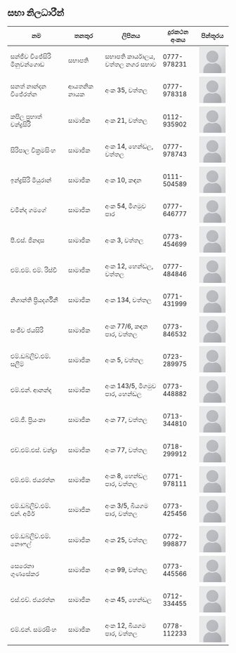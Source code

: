 <div class="container mt-4">
    <h2 class="text-center mb-4">සභා නිලධාරීන්</h2>
    <table class="table table-bordered table-striped">
        <thead class="table-dark">
            <tr>
                <th>නම</th>
                <th>තනතුර</th>
                <th>ලිපිනය</th>
                <th>දුරකථන අංකය</th>
                <th>පින්තූරය</th>
            </tr>
        </thead>
        <tbody>
            <tr>
                <td>සන්ජීව විජේසිරි මිනුවන්ගොඩ</td>
                <td>සභාපති</td>
                <td>සභාපති කාර්යාලය, වත්තල නගර සභාව</td>
                <td>0777-978231</td>
                <td><img src="/static/images/images.jpeg" alt="පින්තූරය" class="rounded-circle img-fluid" width="80"></td>
            </tr>
            <tr>
                <td>සනත් නාන්දන විජේරත්න</td>
                <td>ආයතනික නායක</td>
                <td>අංක 35, වත්තල</td>
                <td>0777-978318</td>
                <td><img src="/static/images/images.jpeg" alt="පින්තූරය" class="rounded-circle img-fluid" width="80"></td>
            </tr>
            <tr>
                <td>කපිල ප්‍රභාත් චන්ද්‍රසිරි</td>
                <td>සාමාජික</td>
                <td>අංක 21, වත්තල</td>
                <td>0112-935902</td>
                <td><img src="/static/images/images.jpeg" alt="පින්තූරය" class=" rounded-circle img-fluid" width="80"></td>
            </tr>
            <tr>
                <td>සිරිපාල වික්‍රමසිංහ</td>
                <td>සාමාජික</td>
                <td>අංක 14, හෙන්ඩල, වත්තල</td>
                <td>0777-978743</td>
                <td><img src="/static/images/images.jpeg" alt="පින්තූරය" class="rounded-circle img-fluid" width="80"></td>
            </tr>
            <tr>
                <td>ඉන්ද්‍රසිරි මියුරාන්</td>
                <td>සාමාජික</td>
                <td>අංක 10, කඳන</td>
                <td>0111-504589</td>
                <td><img src="/static/images/images.jpeg" alt="පින්තූරය" class="rounded-circle img-fluid" width="80"></td>
            </tr>
            <tr>
                <td>චමින්ද ගමගේ</td>
                <td>සාමාජික</td>
                <td>අංක 54, මීගමුව පාර</td>
                <td>0777-646777</td>
                <td><img src="/static/images/images.jpeg" alt="පින්තූරය" class="rounded-circle img-fluid" width="80"></td>
            </tr>
            <tr>
                <td>පී.එස්. ජිනදාස</td>
                <td>සාමාජික</td>
                <td>අංක 3, වත්තල</td>
                <td>0773-454699</td>
                <td><img src="/static/images/images.jpeg" alt="පින්තූරය" class="rounded-circle img-fluid" width="80"></td>
                </td>
            </tr>
            <tr>
                <td>එම්.එම්. එම්. රිස්වී</td>
                <td>සාමාජික</td>
                <td>අංක 12, හෙන්ඩල, වත්තල</td>
                <td>0777-484846</td>
                <td><img src="/static/images/images.jpeg" alt="පින්තූරය" class="rounded-circle img-fluid" width="80"></td>
            </tr>
            <tr>
                <td>නිශාන්ති ප්‍රියදර්ශිනී</td>
                <td>සාමාජික</td>
                <td>අංක 134, වත්තල</td>
                <td>0771-431999</td>
                <td><img src="/static/images/images.jpeg" alt="පින්තූරය" class="rounded-circle img-fluid" width="80"></td>
            </tr>
            <tr>
                <td>සංජීව ජයසිරි</td>
                <td>සාමාජික</td>
                <td>අංක 77/6, කඳන පාර, වත්තල</td>
                <td>0773-846532</td>
                <td><img src="/static/images/images.jpeg" alt="පින්තූරය" class="rounded-circle img-fluid" width="80"></td>
            </tr>
            <tr>
                <td>එම්.ඩබ්ලිව්.එම්. සලීම්</td>
                <td>සාමාජික</td>
                <td>අංක 5, වත්තල</td>
                <td>0723-289975</td>
                <td><img src="/static/images/images.jpeg" alt="පින්තූරය" class="rounded-circle img-fluid" width="80"></td>
            </tr>
            <tr>
                <td>එම්.එන්. ආනන්ද</td>
                <td>සාමාජික</td>
                <td>අංක 143/5, මීගමුව පාර, හෙන්ඩල</td>
                <td>0773-448882</td>
                <td><img src="/static/images/images.jpeg" alt="පින්තූරය" class="rounded-circle img-fluid" width="80"></td>
            </tr>
            <tr>
                <td>එම්.ජී. ප්‍රියංකා</td>
                <td>සාමාජික</td>
                <td>අංක 77, වත්තල</td>
                <td>0713-344810</td>
                <td><img src="/static/images/images.jpeg" alt="පින්තූරය" class="rounded-circle img-fluid" width="80"></td>
            </tr>
            <tr>
                <td>එච්.එම්.එස්. චන්ද්‍රා</td>
                <td>සාමාජික</td>
                <td>අංක 77, වත්තල</td>
                <td>0718-299912</td>
                <td><img src="/static/images/images.jpeg" alt="පින්තූරය" class="rounded-circle img-fluid" width="80"></td>
            </tr>
            <tr>
                <td>එම්.එම්. ජයරත්න</td>
                <td>සාමාජික</td>
                <td>අංක 8, හෙන්ඩල පාර, වත්තල</td>
                <td>0771-978111</td>
                <td><img src="/static/images/images.jpeg" alt="පින්තූරය" class="rounded-circle img-fluid" width="80"></td>
            </tr>
            <tr>
                <td>එම්.ඩබ්ලිව්.එම්. එන්. අමීර්</td>
                <td>සාමාජික</td>
                <td>අංක 3/5, බියගම පාර, වත්තල</td>
                <td>0773-425456</td>
                <td><img src="/static/images/images.jpeg" alt="පින්තූරය" class="rounded-circle img-fluid" width="80"></td>
            </tr>
            <tr>
                <td>එම්.ඩබ්ලිව්.එම්. නෞෆල්</td>
                <td>සාමාජික</td>
                <td>අංක 25, වත්තල</td>
                <td>0772-998877</td>
                <td><img src="/static/images/images.jpeg" alt="පින්තූරය" class="rounded-circle img-fluid" width="80"></td>
            </tr>
            <tr>
                <td>සෙරෙනා ගුණසේකර</td>
                <td>සාමාජික</td>
                <td>අංක 99, වත්තල</td>
                <td>0773-445566</td>
                <td><img src="/static/images/images.jpeg" alt="පින්තූරය" class="rounded-circle img-fluid" width="80"></td>
            </tr>
            <tr>
                <td>එස්.එච්. ජයරත්න</td>
                <td>සාමාජික</td>
                <td>අංක 45, හෙන්ඩල</td>
                <td>0712-334455</td>
                <td><img src="/static/images/images.jpeg" alt="පින්තූරය" class=" rounded-circle img-fluid" width="80"></td>
            </tr>
            <tr>
                <td>එම්.එන්. සමරසිංහ</td>
                <td>සාමාජික</td>
                <td>අංක 12, බියගම පාර, වත්තල</td>
                <td>0778-112233</td>
                <td><img src="/static/images/images.jpeg" alt="පින්තූරය" class="rounded-circle img-fluid" width="80"></td>
            </tr>
        </tbody>
    </table>
</div>
